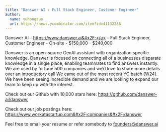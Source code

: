 ```yaml
---
title: "Danswer AI : Full Stack Engineer, Customer Engineer"
author:
  name: yuhongsun
  url: https://news.ycombinator.com/item?id=41132286
---
```

Danswer AI - <a href="https:&#x2F;&#x2F;www.danswer.ai&#x2F;">https:&#x2F;&#x2F;www.danswer.ai&#x2F;</a> - Full Stack Engineer, Customer Engineer - On-site - $150,000 - $240,000

Danswer is an open-source GenAI assistant with organization specific knowledge. Danswer is focused on connecting all of a businesses disparate knowledge in a single place, enabling teammates to find answers instantly. We are used by fortune 500 companies and we’d love to share more details over an introductory call
We came out of the most recent YC batch (W24). We have been seeing incredible demand and we are looking to expand our team to keep up with the interest.

Check out our Github with 10,000 stars here: <a href="https:&#x2F;&#x2F;github.com&#x2F;danswer-ai&#x2F;danswer">https:&#x2F;&#x2F;github.com&#x2F;danswer-ai&#x2F;danswer</a>

Check out our job postings here: <a href="https:&#x2F;&#x2F;www.workatastartup.com&#x2F;companies&#x2F;danswer" rel="nofollow">https:&#x2F;&#x2F;www.workatastartup.com&#x2F;companies&#x2F;danswer</a>

Feel free to email your resume or refer somebody to founders@danswer.ai
